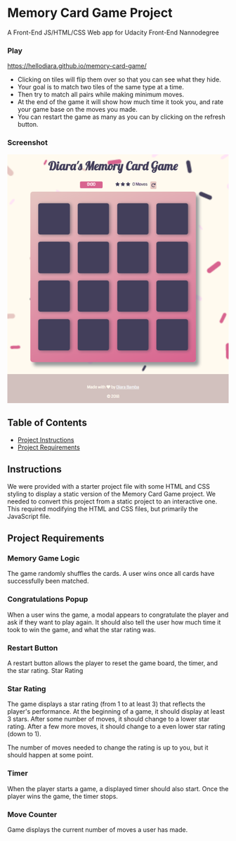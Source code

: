 # Memory Card Game Project
A Front-End JS/HTML/CSS Web app for Udacity Front-End Nannodegree

### Play
https://hellodiara.github.io/memory-card-game/
* Clicking on tiles will flip them over so that you can see what they hide.
* Your goal is to match two tiles of the same type at a time.
* Then try to match all pairs while making minimum moves.
* At the end of the game it will show how much time it took you, and rate your game base on the moves you made.
* You can restart the game as many as you can by clicking on the refresh button.

### Screenshot
![Screenshot of Memory Card Game](https://github.com/hellodiara/memory-card-game/blob/master/img/memorycard_game.png)

## Table of Contents

* [Project Instructions](#instructions)
* [Project Requirements](#project-requirements)

## Instructions

We were provided with a starter project file with some HTML and CSS styling to display a static version of the Memory Card Game project. We needed to convert this project from a static project to an interactive one. This required modifying the HTML and CSS files, but primarily the JavaScript file.

## Project Requirements

### Memory Game Logic
The game randomly shuffles the cards. A user wins once all cards have successfully been matched.

### Congratulations Popup
When a user wins the game, a modal appears to congratulate the player and ask if they want to play again. It should also tell the user how much time it took to win the game, and what the star rating was.

### Restart Button
A restart button allows the player to reset the game board, the timer, and the star rating.
Star Rating

### Star Rating
The game displays a star rating (from 1 to at least 3) that reflects the player's performance. At the beginning of a game, it should display at least 3 stars. After some number of moves, it should change to a lower star rating. After a few more moves, it should change to a even lower star rating (down to 1).

The number of moves needed to change the rating is up to you, but it should happen at some point.

### Timer
When the player starts a game, a displayed timer should also start. Once the player wins the game, the timer stops.

### Move Counter
Game displays the current number of moves a user has made.







